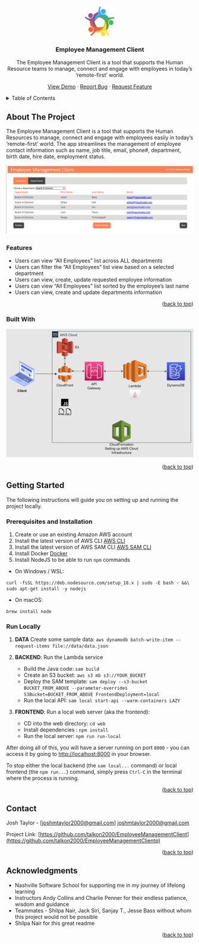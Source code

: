 <!-- Improved compatibility of back to top link: See: https://github.com/othneildrew/Best-README-Template/pull/73 -->
<a name="readme-top"></a>
<!--
*** Thanks for checking out the Best-README-Template. If you have a suggestion
*** that would make this better, please fork the repo and create a pull request
*** or simply open an issue with the tag "enhancement".
*** Don't forget to give the project a star!
*** Thanks again! Now go create something AMAZING! :D
-->




<!-- PROJECT LOGO -->
<br />
<div align="center">
  <a href="https://github.com/talkon2000/EmployeeManagementClient">
    <img src="resources/images/employee-logo.png" alt="Logo" width="80" height="80">
  </a>

<h3 align="center">Employee Management Client</h3>

  <p align="center">
    The Employee Management Client is a tool that supports the Human Resource teams to manage, connect and engage with employees in today’s ‘remote-first’ world.
    <br />
  </p>  

<p>
    <a href="https://github.com/talkon2000/EmployeeManagementClient">View Demo</a>
    ·
    <a href="https://github.com/talkon2000/EmployeeManagementClient/issues">Report Bug</a>
    ·
    <a href="https://github.com/talkon2000/EmployeeManagementClient/issues">Request Feature</a>
  </p>
</div>



<!-- TABLE OF CONTENTS -->
<details>
  <summary>Table of Contents</summary>
  <ol>
    <li>
      <a href="#about-the-project">About The Project</a>
      <ul>
        <li><a href="#built-with">Built With</a></li>
      </ul>
    </li>
    <li>
      <a href="#getting-started">Getting Started</a>
      <ul>
        <li><a href="#prerequisites">Prerequisites</a></li>
        <li><a href="#installation">Installation</a></li>
      </ul>
    </li>
    <li><a href="#usage">Usage</a></li>
    <li><a href="#roadmap">Roadmap</a></li>
    <li><a href="#contributing">Contributing</a></li>
    <li><a href="#license">License</a></li>
    <li><a href="#contact">Contact</a></li>
    <li><a href="#acknowledgments">Acknowledgments</a></li>
  </ol>
</details>



<!-- ABOUT THE PROJECT -->
## About The Project
The Employee Management Client is a tool that supports the Human Resources to manage, connect and engage with employees easily in today’s ‘remote-first’ world. The app streamlines the management of employee contact information such as name, job title, email, phone#, department, birth date, hire date, employment status.

[![Product Name Screen Shot][product-screenshot]]()

### Features
* Users can view “All Employees” list across ALL departments
* Users can filter the “All Employees” list view based on a selected department
* Users can view, create, update requested employee information
* Users can view “All Employees” list sorted by the employee’s last name
* Users can view, create and update departments information



<p align="right">(<a href="#readme-top">back to top</a>)</p>



### Built With
[![Architecture][architecture diagram]]()

<p align="right">(<a href="#readme-top">back to top</a>)</p>



## Getting Started

The following instructions will guide you on setting up and running the project locally.

### Prerequisites and Installation

1. Create or use an existing Amazon AWS account
2. Install the latest version of AWS CLI [AWS CLI](https://docs.aws.amazon.com/cli/latest/userguide/getting-started-install.html)
3. Install the latest version of AWS SAM CLI [AWS SAM CLI](https://docs.aws.amazon.com/serverless-application-model/latest/developerguide/install-sam-cli.html)
4. Install Docker [Docker](https://docs.docker.com/get-docker/)
5. Install NodeJS to be able to run `npm` commands

- On Windows / WSL:
```shell
curl -fsSL https://deb.nodesource.com/setup_18.x | sudo -E bash - &&\
sudo apt-get install -y nodejs
```
- On macOS:
```shell
brew install node
```

### Run Locally
1. **DATA** 
Create some sample data: `aws dynamodb batch-write-item --request-items file://data/data.json`

2. **BACKEND**: Run the Lambda service
    - Build the Java code: `sam build`
    - Create an S3 bucket: `aws s3 mb s3://YOUR_BUCKET`
    - Deploy the SAM template: `sam deploy --s3-bucket BUCKET_FROM_ABOVE --parameter-overrides S3Bucket=BUCKET_FROM_ABOVE FrontendDeployment=local`
    - Run the local API: `sam local start-api --warm-containers LAZY`
   
3. **FRONTEND**: Run a local web server (aka the frontend):
    - CD into the web directory: `cd web`
    - Install dependencies : `npm install`
    - Run the local server: `npm run run-local`


After doing all of this, you will have a server running on port `8000` - you can access it by going to [http://localhost:8000](http://localhost:8000) in your browser.

To stop either the local backend (the `sam local...` command) or local frontend (the `npm run...`) command, simply press `Ctrl-C` in the terminal where the process is running.

<p align="right">(<a href="#readme-top">back to top</a>)</p>


<!-- CONTACT -->
## Contact

Josh Taylor - [joshmtaylor2000@gmail.com] joshmtaylor2000@gmail.com

Project Link: [https://github.com/talkon2000/EmployeeManagementClient](https://github.com/talkon2000/EmployeeManagementClientp)

<p align="right">(<a href="#readme-top">back to top</a>)</p>


<!-- ACKNOWLEDGMENTS -->
## Acknowledgments

* []() Nashville Software School for supporting me in my journey of lifelong learning
* []() Instructors Andy Collins and Charlie Penner for their endless patience, wisdom and guidance
* []() Teammates - Shilpa Nair, Jack Siri, Sanjay T., Jesse Bass without whom this project would not be possible
* []() Shilpa Nair for this great readme

<p align="right">(<a href="#readme-top">back to top</a>)</p>



<!-- MARKDOWN LINKS & IMAGES -->
<!-- https://www.markdownguide.org/basic-syntax/#reference-style-links -->
[contributors-shield]: https://img.shields.io/github/contributors/Talkon2000/EmployeeManagementClient.svg?style=for-the-badge
[contributors-url]: https://github.com/talkon2000/EmployeeManagementClient/graphs/contributors
[forks-shield]: https://img.shields.io/github/forks/Talkon2000/EmployeeManagementClient.svg?style=for-the-badge
[forks-url]: https://github.com/talkon2000/EmployeeManagementClient/network/members
[stars-shield]: https://img.shields.io/github/stars/talkon2000/EmployeeManagementClient.svg?style=for-the-badge
[stars-url]: https://github.com/talkon2000/EmployeeManagementClient/stargazers
[issues-shield]: https://img.shields.io/github/issues/Talkon2000/EmployeeManagementClient.svg?style=for-the-badge
[issues-url]: https://github.com/Talkon2000/EmployeeManagementClient/issues
[license-shield]: https://img.shields.io/github/license/Talkon2000/EmployeeManagementClient.svg?style=for-the-badge
[license-url]: https://github.com/Talkon2000/EmployeeManagementClient/blob/master/LICENSE.txt
[linkedin-shield]: https://img.shields.io/badge/-LinkedIn-black.svg?style=for-the-badge&logo=linkedin&colorB=555
[linkedin-url]: https://linkedin.com/in/linkedin_username
[product-screenshot]: resources/images/employee-management-client.png
[architecture diagram]: resources/images/architecture_diagram.png
[Next.js]: https://img.shields.io/badge/next.js-000000?style=for-the-badge&logo=nextdotjs&logoColor=white
[Next-url]: https://nextjs.org/
[React.js]: https://img.shields.io/badge/React-20232A?style=for-the-badge&logo=react&logoColor=61DAFB
[React-url]: https://reactjs.org/
[Vue.js]: https://img.shields.io/badge/Vue.js-35495E?style=for-the-badge&logo=vuedotjs&logoColor=4FC08D
[Vue-url]: https://vuejs.org/
[Angular.io]: https://img.shields.io/badge/Angular-DD0031?style=for-the-badge&logo=angular&logoColor=white
[Angular-url]: https://angular.io/
[Svelte.dev]: https://img.shields.io/badge/Svelte-4A4A55?style=for-the-badge&logo=svelte&logoColor=FF3E00
[Svelte-url]: https://svelte.dev/
[Laravel.com]: https://img.shields.io/badge/Laravel-FF2D20?style=for-the-badge&logo=laravel&logoColor=white
[Laravel-url]: https://laravel.com
[Bootstrap.com]: https://img.shields.io/badge/Bootstrap-563D7C?style=for-the-badge&logo=bootstrap&logoColor=white
[Bootstrap-url]: https://getbootstrap.com
[JQuery.com]: https://img.shields.io/badge/jQuery-0769AD?style=for-the-badge&logo=jquery&logoColor=white
[JQuery-url]: https://jquery.com 
